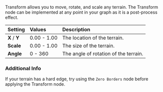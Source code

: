 Transform allows you to move, rotate, and scale any terrain. The Transform node can be implemented at any point in your graph as it is a post-process effect.

| Setting       | Values      | Description                           |
| :------------ | :---------- | :------------------------------------ |
| **X** / **Y** | 0.00 - 1.00 | The location of the terrain.          |
| **Scale**     | 0.00 - 1.00 | The size of the terrain.              |
| **Angle**     | 0 - 360     | The angle of rotation of the terrain. |


### Additional Info

If your terrain has a hard edge, try using the `Zero Borders` node before applying the Transform node.